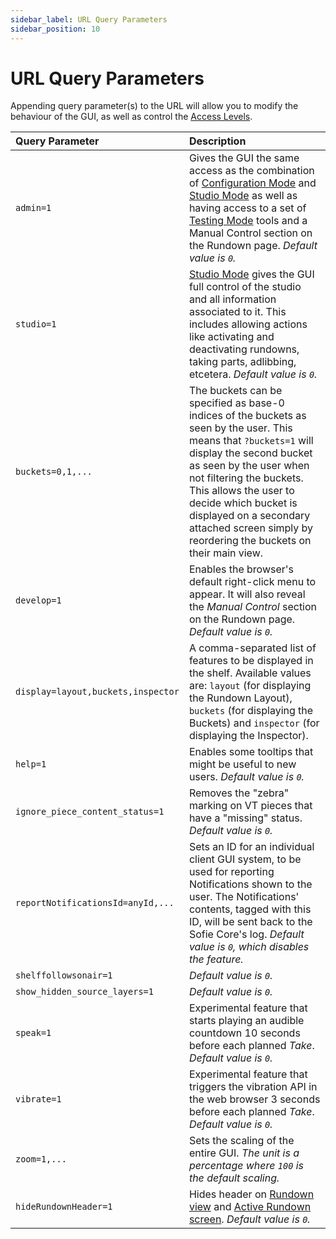 ```yaml
---
sidebar_label: URL Query Parameters
sidebar_position: 10
---
```


# URL Query Parameters

Appending query parameter(s) to the URL will allow you to modify the behaviour of the GUI, as well as control the [Access Levels](../user-guide/features/access-levels.md).

| Query Parameter                    | Description                                                                                                                                                                                                                                                                                                                                                                                           |
| :--------------------------------- | :---------------------------------------------------------------------------------------------------------------------------------------------------------------------------------------------------------------------------------------------------------------------------------------------------------------------------------------------------------------------------------------------------- |
| `admin=1`                          | Gives the GUI the same access as the combination of [Configuration Mode](../user-guide/features/access-levels.md#Configuration-Mode) and [Studio Mode](../user-guide/features/access-levels.md#Studio-Mode) as well as having access to a set of [Testing Mode](../user-guide/features/access-levels.md#Testing-Mode) tools and a Manual Control section on the Rundown page. _Default value is `0`._ |
| `studio=1`                         | [Studio Mode](../user-guide/features/access-levels.md#Studio-Mode) gives the GUI full control of the studio and all information associated to it. This includes allowing actions like activating and deactivating rundowns, taking parts, adlibbing, etcetera. _Default value is `0`._                                                                                                                |
| `buckets=0,1,...`                  | The buckets can be specified as base-0 indices of the buckets as seen by the user. This means that `?buckets=1` will display the second bucket as seen by the user when not filtering the buckets. This allows the user to decide which bucket is displayed on a secondary attached screen simply by reordering the buckets on their main view.                                                       |
| `develop=1`                        | Enables the browser's default right-click menu to appear. It will also reveal the _Manual Control_ section on the Rundown page. _Default value is `0`._                                                                                                                                                                                                                                               |
| `display=layout,buckets,inspector` | A comma-separated list of features to be displayed in the shelf. Available values are: `layout` \(for displaying the Rundown Layout\), `buckets` \(for displaying the Buckets\) and `inspector` \(for displaying the Inspector\).                                                                                                                                                                     |
| `help=1`                           | Enables some tooltips that might be useful to new users. _Default value is `0`._                                                                                                                                                                                                                                                                                                                      |
| `ignore_piece_content_status=1`    | Removes the "zebra" marking on VT pieces that have a "missing" status. _Default value is `0`._                                                                                                                                                                                                                                                                                                        |
| `reportNotificationsId=anyId,...`  | Sets an ID for an individual client GUI system, to be used for reporting Notifications shown to the user. The Notifications' contents, tagged with this ID, will be sent back to the Sofie Core's log. _Default value is `0`, which disables the feature._                                                                                                                                            |
| `shelffollowsonair=1`              | _Default value is `0`._                                                                                                                                                                                                                                                                                                                                                                               |
| `show_hidden_source_layers=1`      | _Default value is `0`._                                                                                                                                                                                                                                                                                                                                                                               |
| `speak=1`                          | Experimental feature that starts playing an audible countdown 10 seconds before each planned _Take_. _Default value is `0`._                                                                                                                                                                                                                                                                          |
| `vibrate=1`                        | Experimental feature that triggers the vibration API in the web browser 3 seconds before each planned _Take_. _Default value is `0`._                                                                                                                                                                                                                                                                 |
| `zoom=1,...`                       | Sets the scaling of the entire GUI. _The unit is a percentage where `100` is the default scaling._                                                                                                                                                                                                                                                                                                    |
| `hideRundownHeader=1`              | Hides header on [Rundown view](../user-guide/features/sofie-views-and-screens#rundown-view) and [Active Rundown screen](../user-guide/features/sofie-views-and-screens#active-rundown-screen). _Default value is `0`._                                                                                                                                                                                |
